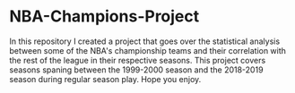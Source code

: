 # NBA-Champions-Project 
In this repository I created a project that goes over the statistical analysis between some of the NBA's championship teams and their correlation with the rest of the league in their respective seasons. This project covers seasons spaning between the 1999-2000 season and the 2018-2019 season during regular season play. Hope you enjoy.
